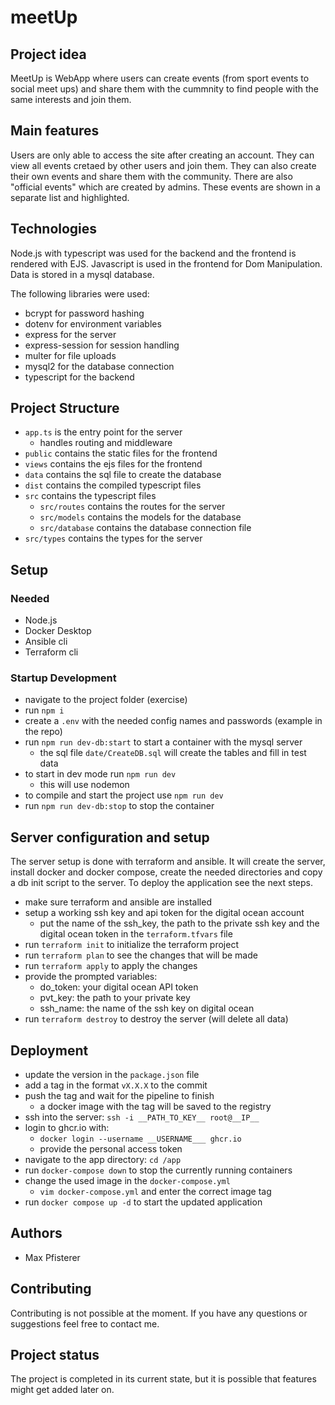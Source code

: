# meetUp

## Project idea
MeetUp is WebApp where users can create events (from sport events to social meet ups) and share them with the cummnity to find people with the same interests and join them.

## Main features
Users are only able to access the site after creating an account. They can view all events cretaed by other users and join them. They can also create their own events and share them with the community.
There are also "official events" which are created by admins. These events are shown in a separate list and highlighted. 

## Technologies
Node.js with typescript was used for the backend and the frontend is rendered with EJS. Javascript is used in the frontend for Dom Manipulation. Data is stored in a mysql database.

The following libraries were used:
- bcrypt for password hashing
- dotenv for environment variables
- express for the server
- express-session for session handling
- multer for file uploads
- mysql2 for the database connection
- typescript for the backend

## Project Structure
- `app.ts` is the entry point for the server
    - handles routing and middleware
- `public` contains the static files for the frontend
- `views` contains the ejs files for the frontend
- `data` contains the sql file to create the database
- `dist` contains the compiled typescript files
- `src` contains the typescript files
    - `src/routes` contains the routes for the server
    - `src/models` contains the models for the database
    - `src/database` contains the database connection file
- `src/types` contains the types for the server

## Setup
### Needed
- Node.js
- Docker Desktop
- Ansible cli
- Terraform cli

### Startup Development
- navigate to the project folder (exercise)
- run `npm i`
- create a `.env` with the needed config names and passwords (example in the repo)
- run `npm run dev-db:start` to start a container with the mysql server
    - the sql file `date/CreateDB.sql` will create the tables and fill in test data
- to start in dev mode run `npm run dev`
    - this will use nodemon
- to compile and start the project use `npm run dev`
- run `npm run dev-db:stop` to stop the container	

## Server configuration and setup
The server setup is done with terraform and ansible. It will create the server, install docker and docker compose, create the needed directories and copy a db init script to the server. To deploy the application see the next steps.
- make sure terraform and ansible are installed
- setup a working ssh key and api token for the digital ocean account
    - put the name of the ssh_key, the path to the private ssh key and the digital ocean token in the `terraform.tfvars` file
- run `terraform init` to initialize the terraform project
- run `terraform plan` to see the changes that will be made
- run `terraform apply` to apply the changes
- provide the prompted variables:
    - do_token: your digital ocean API token
    - pvt_key: the path to your private key
    - ssh_name: the name of the ssh key on digital ocean
- run `terraform destroy` to destroy the server (will delete all data)

## Deployment
- update the version in the `package.json` file
- add a tag in the format `vX.X.X` to the commit
- push the tag and wait for the pipeline to finish
    - a docker image with the tag will be saved to the registry
- ssh into the server: `ssh -i __PATH_TO_KEY__ root@__IP__`
- login to ghcr.io with:
    - `docker login --username __USERNAME___ ghcr.io`
    - provide the personal access token
- navigate to the app directory: `cd /app`
- run `docker-compose down` to stop the currently running containers
- change the used image in the `docker-compose.yml`
    - `vim docker-compose.yml` and enter the correct image tag
- run `docker compose up -d` to start the updated application  


## Authors
- Max Pfisterer


## Contributing
Contributing is not possible at the moment. If you have any questions or suggestions feel free to contact me.

## Project status
The project is completed in its current state, but it is possible that features might get added later on.
